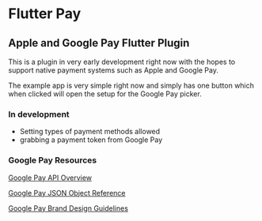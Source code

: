 # Flutter Pay

## Apple and Google Pay Flutter Plugin

This is a plugin in very early development right now with the hopes to support native payment systems such as Apple and Google Pay.

The example app is very simple right now and simply has one button which when clicked will open the setup for the Google Pay picker.

### In development

* Setting types of payment methods allowed
* grabbing a payment token from Google Pay

### Google Pay Resources

[Google Pay API Overview](https://developers.google.com/pay/api/android/overview)

[Google Pay JSON Object Reference](https://developers.google.com/pay/api/android/reference/object)

[Google Pay Brand Design Guidelines](https://developers.google.com/pay/api/web/guides/brand-guidelines)
